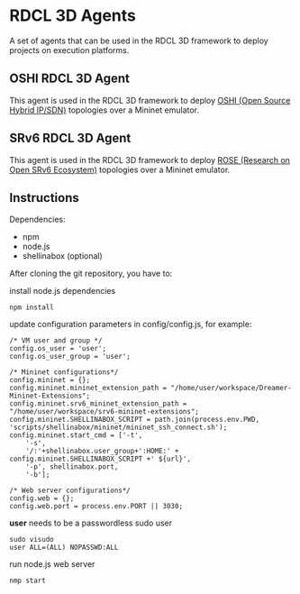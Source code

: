 # RDCL 3D Agents

A set of agents that can be used in the RDCL 3D framework to deploy projects on execution platforms.

## OSHI RDCL 3D Agent

This agent is used in the RDCL 3D framework to deploy [OSHI (Open Source Hybrid IP/SDN)](http://netgroup.uniroma2.it/OSHI/) topologies over a Mininet emulator.

## SRv6 RDCL 3D Agent

This agent is used in the RDCL 3D framework to deploy [ROSE (Research on Open SRv6 Ecosystem)](https://netgroup.github.io/rose/) topologies over a Mininet emulator.

## Instructions

Dependencies: 
- npm
- node.js
- shellinabox (optional)

After cloning the git repository, you have to:

install node.js dependencies

	npm install

update configuration parameters in config/config.js, for example:

	/* VM user and group */
	config.os_user = 'user';
	config.os_user_group = 'user';

	/* Mininet configurations*/
	config.mininet = {};
	config.mininet.mininet_extension_path = "/home/user/workspace/Dreamer-Mininet-Extensions";
	config.mininet.srv6_mininet_extension_path = "/home/user/workspace/srv6-mininet-extensions";
	config.mininet.SHELLINABOX_SCRIPT = path.join(process.env.PWD, 'scripts/shellinabox/mininet/mininet_ssh_connect.sh');
	config.mininet.start_cmd = ['-t',
		'-s',
		'/:'+shellinabox.user_group+':HOME:' + config.mininet.SHELLINABOX_SCRIPT +' ${url}',
		'-p', shellinabox.port,
		'-b'];

	/* Web server configurations*/
	config.web = {};
	config.web.port = process.env.PORT || 3030;

**user** needs to be a passwordless sudo user

	sudo visudo
	user ALL=(ALL) NOPASSWD:ALL

run node.js web server

	nmp start
